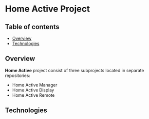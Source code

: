 # Home Active Project

## Table of contents
* [Overview](#overview)
* [Technologies](#technologies)

## Overview
**Home Active** project consist of three subprojects located in separate repositories:
* Home Active Manager
* Home Active Display
* Home Active Remote

## Technologies